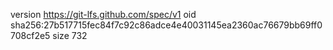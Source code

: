version https://git-lfs.github.com/spec/v1
oid sha256:27b517715fec84f7c92c86adce4e40031145ea2360ac76679bb69ff0708cf2e5
size 732
